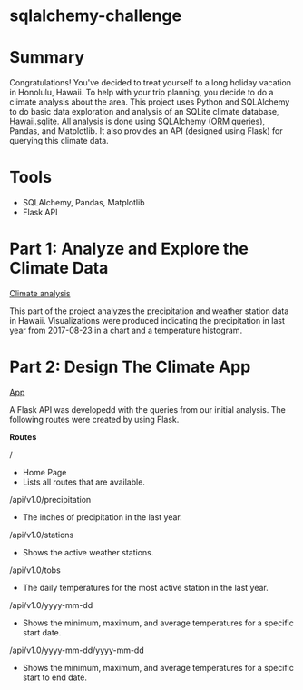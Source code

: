 # sqlalchemy-challenge
 
 
# Summary
Congratulations! You've decided to treat yourself to a long holiday vacation in Honolulu, Hawaii. To help with your trip planning, you decide to do a climate analysis about the area. This project uses Python and SQLAlchemy to do basic data exploration and analysis of an SQLite climate database, [Hawaii.sqlite](https://github.com/Solarnite/sqlalchemy-challenge/blob/main/SurfsUp/Resources/hawaii.sqlite). All analysis is done using SQLAlchemy (ORM queries), Pandas, and Matplotlib. It also provides an API (designed using Flask) for querying this climate data.

# Tools
* SQLAlchemy, Pandas, Matplotlib
* Flask API

# Part 1: Analyze and Explore the Climate Data
[Climate analysis](https://github.com/Solarnite/sqlalchemy-challenge/blob/main/SurfsUp/climate_analysis.ipynb)

This part of the project analyzes the precipitation and weather station data in Hawaii. Visualizations were produced indicating the precipitation in last year from 2017-08-23 in a chart and a temperature histogram.

# Part 2: Design The Climate App
[App](https://github.com/Solarnite/sqlalchemy-challenge/blob/main/SurfsUp/app.py)

A Flask API was developedd with the queries from our initial analysis.
The following routes were created by using Flask.

**Routes**

/
   
   - Home Page
   - Lists all routes that are available.
   
/api/v1.0/precipitation

   - The inches of precipitation in the last year.
   
/api/v1.0/stations

   - Shows the active weather stations.
   
/api/v1.0/tobs

   - The daily temperatures for the most active station in the last year.
   
/api/v1.0/yyyy-mm-dd

   - Shows the minimum, maximum, and average temperatures for a specific start date.
   
/api/v1.0/yyyy-mm-dd/yyyy-mm-dd

   - Shows the minimum, maximum, and average temperatures for a specific start to end date.
